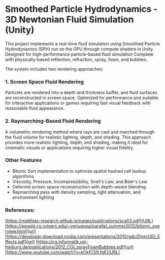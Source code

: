 # Smoothed Particle Hydrodynamics - 3D Newtonian Fluid Simulation (Unity)

This project implements a real-time fluid simulation using Smoothed Particle Hydrodynamics (SPH) run on the GPU through compute shaders in Unity.
Designed for high-performance particle-based fluid simulation
Complete with physically-based reflection, refraction, spray, foam, and bubbles.

The system includes two rendering approaches:

### 1. Screen Space Fluid Rendering
Particles are rendered into a depth and thickness buffer, and fluid surfaces are reconstructed in screen space. 
Optimized for performance and suitable for interactive applications or games requiring fast visual feedback with reasonable fluid appearance.

### 2. Raymarching-Based Fluid Rendering
A volumetric rendering method where rays are cast and marched through the fluid volume for realistic lighting, depth, and shading. 
This approach provides more realistic lighting, depth, and shading, making it ideal for cinematic visuals or applications requiring higher visual fidelity.

### Other Features
- Bitonic Sort implementation to optimize spatial hashed cell lookup algorithms
- Viscosity, Pressure, Incompressibility, Snell's Law, and Beer's Law
- Deferred screen space reconstruction with depth-aware blending
- Raymarching pass with density sampling, light attenuation, and environment lighting

### References:
[https://matthias-research.github.io/pages/publications/sca03.pdf](URL)
[https://people.cs.rutgers.edu/~venugopa/parallel_summer2012/bitonic_overview.html](url)
[https://developer.download.nvidia.com/presentations/2010/gdc/Direct3D_Effects.pdf](url)
[https://cg.informatik.uni-freiburg.de/publications/2012_CGI_sprayFoamBubbles.pdf](url)
[https://www.youtube.com/watch?v=kOkfC5fLfgE](URL)
